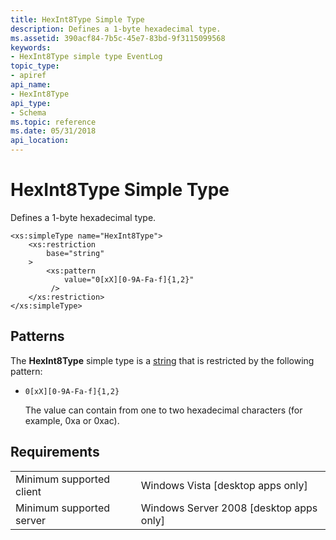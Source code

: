 ```yaml
---
title: HexInt8Type Simple Type
description: Defines a 1-byte hexadecimal type.
ms.assetid: 390acf84-7b5c-45e7-83bd-9f3115099568
keywords:
- HexInt8Type simple type EventLog
topic_type:
- apiref
api_name:
- HexInt8Type
api_type:
- Schema
ms.topic: reference
ms.date: 05/31/2018
api_location: 
---
```


# HexInt8Type Simple Type

Defines a 1-byte hexadecimal type.

``` syntax
<xs:simpleType name="HexInt8Type">
    <xs:restriction
        base="string"
    >
        <xs:pattern
            value="0[xX][0-9A-Fa-f]{1,2}"
         />
    </xs:restriction>
</xs:simpleType>
```

## Patterns

The **HexInt8Type** simple type is a [string](https://docs.microsoft.com/dotnet/api/system.string?redirectedfrom=MSDN) that is restricted by the following pattern:

-   `0[xX][0-9A-Fa-f]{1,2}`

    The value can contain from one to two hexadecimal characters (for example, 0xa or 0xac).

## Requirements



|                                     |                                                      |
|-------------------------------------|------------------------------------------------------|
| Minimum supported client<br/> | Windows Vista \[desktop apps only\]<br/>       |
| Minimum supported server<br/> | Windows Server 2008 \[desktop apps only\]<br/> |



 

 






